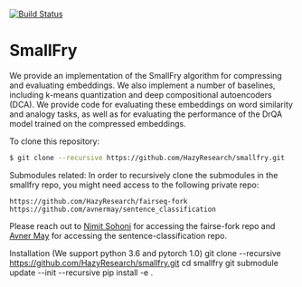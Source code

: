 [![Build Status](https://travis-ci.com/HazyResearch/smallfry.svg?token=DY2tqn6MMHmNqLqricH4&branch=master)](https://travis-ci.com/HazyResearch/smallfry)

# SmallFry
We provide an implementation of the SmallFry algorithm for compressing
and evaluating embeddings.  We also implement a number of baselines,
including k-means quantization and deep compositional autoencoders (DCA).
We provide code for evaluating these embeddings on word similarity and
analogy tasks, as well as for evaluating the performance of the DrQA
model trained on the compressed embeddings.

To clone this repository:

```bash
$ git clone --recursive https://github.com/HazyResearch/smallfry.git
```

Submodules related:
In order to recursively clone the submodules in the smallfry repo, you might need access to the following private repo:
```
https://github.com/HazyResearch/fairseq-fork
https://github.com/avnermay/sentence_classification
```
Please reach out to [Nimit Sohoni](https://github.com/nimz) for accessing the fairse-fork repo and [Avner May](https://github.com/avnermay) for accessing the sentence-classification repo.


Installation
(We support python 3.6 and pytorch 1.0)
git clone --recursive https://github.com/HazyResearch/smallfry.git
cd smallfry
git submodule update --init --recursive
pip install -e .
